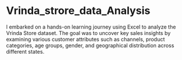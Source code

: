 # Vrinda_strore_data_Analysis
I embarked on a hands-on learning journey using Excel to analyze the Vrinda Store dataset. The goal was to uncover key sales insights by examining various customer attributes such as channels, product categories, age groups, gender, and geographical distribution across different states.
